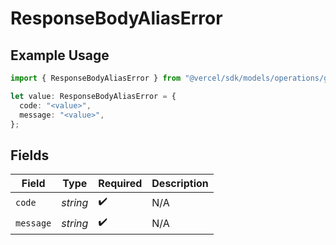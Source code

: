 # ResponseBodyAliasError

## Example Usage

```typescript
import { ResponseBodyAliasError } from "@vercel/sdk/models/operations/getdeployment.js";

let value: ResponseBodyAliasError = {
  code: "<value>",
  message: "<value>",
};
```

## Fields

| Field              | Type               | Required           | Description        |
| ------------------ | ------------------ | ------------------ | ------------------ |
| `code`             | *string*           | :heavy_check_mark: | N/A                |
| `message`          | *string*           | :heavy_check_mark: | N/A                |